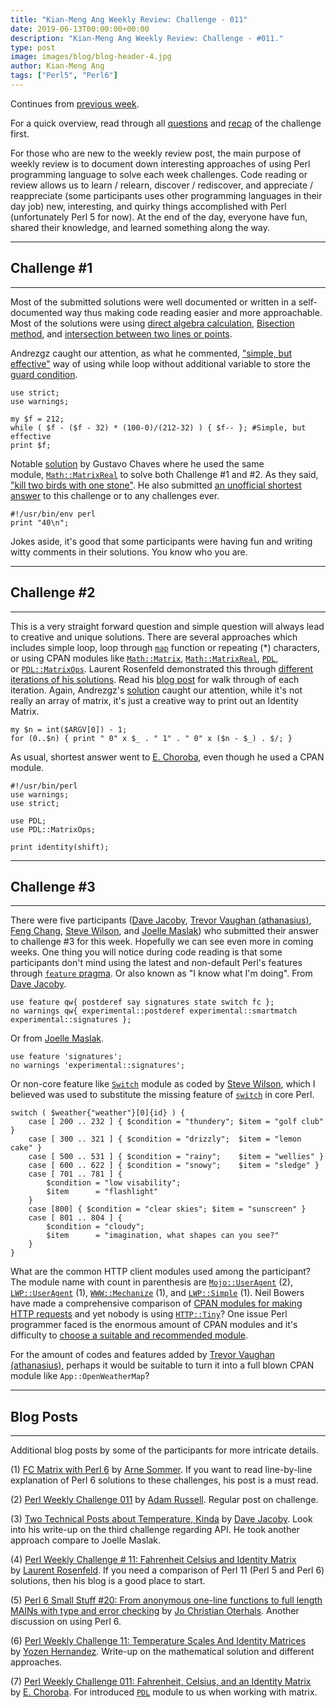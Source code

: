 ```yaml
---
title: "Kian-Meng Ang Weekly Review: Challenge - 011"
date: 2019-06-13T00:00:00+00:00
description: "Kian-Meng Ang Weekly Review: Challenge - #011."
type: post
image: images/blog/blog-header-4.jpg
author: Kian-Meng Ang
tags: ["Perl5", "Perl6"]
---
```


Continues from [previous week](https://www.kianmeng.org/2019/06/perl-weekly-challenge-010-2019-week-23.html).

For a quick overview, read through all [questions](https://perlweeklychallenge.org/blog/perl-weekly-challenge-011/) and [recap](https://perlweeklychallenge.org/blog/recap-challenge-011/) of the challenge first.

For those who are new to the weekly review post, the main purpose of weekly
review is to document down interesting approaches of using Perl programming
language to solve each week challenges. Code reading or review allows us to
learn / relearn, discover / rediscover, and appreciate / reappreciate (some
participants uses other programming languages in their day job) new,
interesting, and quirky things accomplished with Perl (unfortunately Perl 5 for
now). At the end of the day, everyone have fun, shared their knowledge, and
learned something along the way.

***

## Challenge #1

***
Most of the submitted solutions were well documented or written in a
self-documented way thus making code reading easier and more approachable. Most
of the solutions were using [direct algebra calculation](https://www.mathsisfun.com/temperature-conversion.html), [Bisection method](https://en.wikipedia.org/wiki/Bisection_method), and [intersection between two lines or points](https://www.mathopenref.com/coordintersection.html).

Andrezgz caught our attention, as what he commented, ["simple, but effective"](https://github.com/manwar/perlweeklychallenge-club/blob/master/challenge-011/andrezgz/perl5/ch-1.pl)
way of using while loop without additional variable to store the [guard condition](https://en.wikipedia.org/wiki/Guard_(computer_science)).

    use strict;
    use warnings;

    my $f = 212;
    while ( $f - ($f - 32) * (100-0)/(212-32) ) { $f-- }; #Simple, but effective
    print $f;

Notable [solution](https://github.com/manwar/perlweeklychallenge-club/blob/master/challenge-011/gustavo-chaves/perl5/ch-1.pl) by Gustavo Chaves where he used the same module, [`Math::MatrixReal`](https://metacpan.org/pod/Math::MatrixReal) to solve both Challenge #1 and #2\. As they said, ["kill two birds with one stone"](https://dictionary.cambridge.org/dictionary/english/kill-two-birds-with-one-stone). He also submitted [an unofficial shortest answer](https://github.com/manwar/perlweeklychallenge-club/tree/master/challenge-011/gustavo-chaves/perl5) to this challenge or to any challenges ever.

    #!/usr/bin/env perl
    print "40\n";

Jokes aside, it's good that some participants were having fun and writing witty
comments in their solutions. You know who you are.

***

## Challenge #2

***

This is a very straight forward question and simple question will always lead to creative and unique solutions. There are several approaches which includes simple loop, loop through [`map`](https://perldoc.perl.org/functions/map.html) function or repeating (*) characters, or using CPAN modules like [`Math::Matrix`](https://metacpan.org/pod/Math::Matrix), [`Math::MatrixReal`](https://metacpan.org/pod/Math::MatrixReal), [`PDL`](https://metacpan.org/pod/PDL), or [`PDL::MatrixOps`](https://metacpan.org/pod/PDL::MatrixOps). Laurent Rosenfeld demonstrated this through [different iterations of his solutions](https://github.com/manwar/perlweeklychallenge-club/tree/master/challenge-011/laurent-rosenfeld/perl5). Read his [blog post](http://blogs.perl.org/users/laurent_r/2019/06/perl-weekly-challenge-11-fahrenheit-celsius-and-identity-matrix.html) for walk through of each iteration. Again, Andrezgz's [solution](https://github.com/manwar/perlweeklychallenge-club/blob/master/challenge-011/andrezgz/perl5/ch-2.pl) caught our attention, while it's not really an array of matrix, it's just a creative way to print out an Identity Matrix.

    my $n = int($ARGV[0]) - 1;
    for (0..$n) { print " 0" x $_ . " 1" . " 0" x ($n - $_) . $/; }

As usual, shortest answer went to [E. Choroba](https://github.com/manwar/perlweeklychallenge-club/blob/master/challenge-011/e-choroba/perl5/ch-2.pl), even though he used a CPAN module.

    #!/usr/bin/perl
    use warnings;
    use strict;

    use PDL;
    use PDL::MatrixOps;

    print identity(shift);

***

## Challenge #3

***

There were five participants ([Dave Jacoby](https://github.com/manwar/perlweeklychallenge-club/blob/master/challenge-011/dave-jacoby/perl5/ch-3.pl), [Trevor Vaughan (athanasius)](https://github.com/manwar/perlweeklychallenge-club/blob/master/challenge-011/athanasius/perl5/ch-3.pl), [Feng Chang](https://github.com/manwar/perlweeklychallenge-club/blob/master/challenge-011/feng-chang/perl5/ch-3.pl), [Steve Wilson](https://github.com/manwar/perlweeklychallenge-club/blob/master/challenge-011/steven-wilson/perl5/ch-3.pl), and [Joelle Maslak](https://github.com/manwar/perlweeklychallenge-club/blob/master/challenge-011/joelle-maslak/perl5/ch-3.pl)) who submitted their answer to challenge #3 for this week. Hopefully we can see even more in coming weeks. One thing you will notice during code reading is that some participants don't mind using the latest and non-default Perl's features through [`feature` pragma](https://perldoc.perl.org/feature.html). Or also known as "I know what I'm doing". From [Dave Jacoby](https://github.com/manwar/perlweeklychallenge-club/blob/master/challenge-011/dave-jacoby/perl5/ch-3.pl).

    use feature qw{ postderef say signatures state switch fc };
    no warnings qw{ experimental::postderef experimental::smartmatch experimental::signatures };

Or from [Joelle Maslak](https://github.com/manwar/perlweeklychallenge-club/blob/master/challenge-011/joelle-maslak/perl5/ch-3.pl).

    use feature 'signatures';
    no warnings 'experimental::signatures';

Or non-core feature like [`Switch`](https://metacpan.org/pod/Switch) module as coded by [Steve Wilson](https://github.com/manwar/perlweeklychallenge-club/blob/master/challenge-011/steven-wilson/perl5/ch-3.pl), which I believed was used to substitute the missing feature of [`switch`](https://perldoc.perl.org/perlsyn.html#Switch-Statements) in core Perl.

    switch ( $weather{"weather"}[0]{id} ) {
        case [ 200 .. 232 ] { $condition = "thundery"; $item = "golf club" }
        case [ 300 .. 321 ] { $condition = "drizzly";  $item = "lemon cake" }
        case [ 500 .. 531 ] { $condition = "rainy";    $item = "wellies" }
        case [ 600 .. 622 ] { $condition = "snowy";    $item = "sledge" }
        case [ 701 .. 781 ] {
            $condition = "low visability";
            $item      = "flashlight"
        }
        case [800] { $condition = "clear skies"; $item = "sunscreen" }
        case [ 801 .. 804 ] {
            $condition = "cloudy";
            $item      = "imagination, what shapes can you see?"
        }
    }

What are the common HTTP client modules used among the participant? The module name with count in parenthesis are [`Mojo::UserAgent`](https://metacpan.org/pod/Mojo::UserAgent) (2), [`LWP::UserAgent`](https://metacpan.org/pod/LWP::UserAgent) (1), [`WWW::Mechanize`](https://metacpan.org/pod/WWW::Mechanize) (1), and [`LWP::Simple`](https://metacpan.org/pod/LWP::Simple) (1). Neil Bowers have made a comprehensive comparison of [CPAN modules for making HTTP requests](http://neilb.org/reviews/http-requesters.html) and yet nobody is using [`HTTP::Tiny`](https://metacpan.org/pod/HTTP::Tiny)? One issue Perl programmer faced is the enormous amount of CPAN modules and it's difficulty to [choose a suitable and recommended module](http://blog.kablamo.org/2018/03/10/recommended-modules/). 

For the amount of codes and features added by [Trevor Vaughan (athanasius)](https://github.com/manwar/perlweeklychallenge-club/blob/master/challenge-011/athanasius/perl5/ch-3.pl), perhaps it would be suitable to turn it into a full blown CPAN module like `App::OpenWeatherMap`? 


***

## Blog Posts

***
Additional blog posts by some of the participants for more intricate details. 

(1) [FC Matrix with Perl 6](https://perl6.eu/fc-matrix.html) by [Arne Sommer](https://bbop.org/). If you want to read line-by-line explanation of Perl 6 solutions to these challenges, his post is a must read. 

(2) [Perl Weekly Challenge 011](https://adamcrussell.livejournal.com/3900.html) by [Adam Russell](https://adamcrussell.livejournal.com/). Regular post on challenge. 

(3) [Two Technical Posts about Temperature, Kinda](https://jacoby.github.io//2019/06/04/two-technical-posts-about-temperature-kinda.html) by [Dave Jacoby](https://jacoby.github.io/about/). Look into his write-up on the third challenge regarding API. He took another approach compare to Joelle Maslak. 

(4) [Perl Weekly Challenge # 11: Fahrenheit Celsius and Identity Matrix](http://blogs.perl.org/users/laurent_r/2019/06/perl-weekly-challenge-11-fahrenheit-celsius-and-identity-matrix.html) by [Laurent Rosenfeld](https://laurent-rosenfeld.developpez.com/). If you need a comparison of Perl 11 (Perl 5 and Perl 6) solutions, then his blog is a good place to start. 

(5) [Perl 6 Small Stuff #20: From anonymous one-line functions to full length MAINs with type and error checking](https://medium.com/@jcoterhals/perl-6-small-stuff-20-from-anonymous-one-line-functions-to-full-length-mains-with-type-and-error-3d3a69faabda) by [Jo Christian Oterhals](https://medium.com/@jcoterhals). Another discussion on using Perl 6. 

(6) [Perl Weekly Challenge 11: Temperature Scales And Identity Matrices](https://yzhernand.github.io/posts/perl-weekly-challenge-11/) by [Yozen Hernandez](https://yzhernand.github.io/). Write-up on the mathematical solution and different approaches. 

(7) [Perl Weekly Challenge 011: Fahrenheit, Celsius, and an Identity Matrix](http://blogs.perl.org/users/e_choroba/2019/06/perl-weekly-challenge-011-fahrenheit-celsius-and-an-identity-matrix.html) by [E. Choroba](https://www.perlmonks.org/?node_id=832495). For introduced [`PDL`](https://metacpan.org/pod/PDL) module to us when working with matrix. 